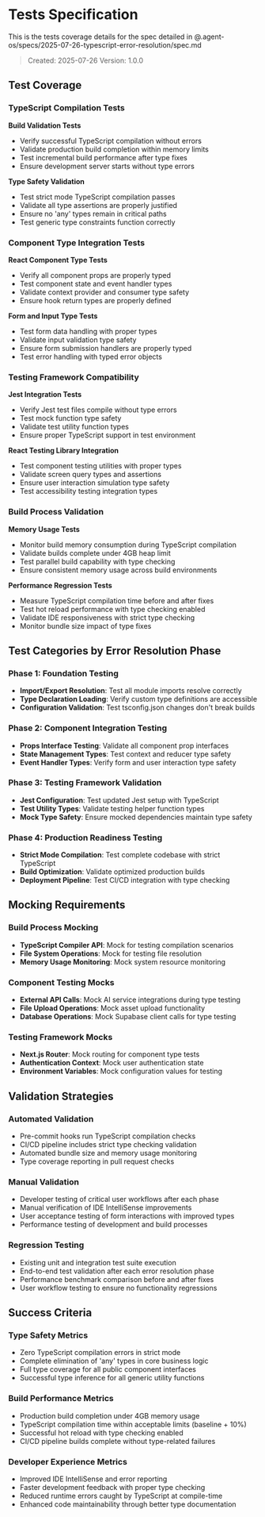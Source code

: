 # Tests Specification

This is the tests coverage details for the spec detailed in @.agent-os/specs/2025-07-26-typescript-error-resolution/spec.md

> Created: 2025-07-26
> Version: 1.0.0

## Test Coverage

### TypeScript Compilation Tests

**Build Validation Tests**

- Verify successful TypeScript compilation without errors
- Validate production build completion within memory limits
- Test incremental build performance after type fixes
- Ensure development server starts without type errors

**Type Safety Validation**

- Test strict mode TypeScript compilation passes
- Validate all type assertions are properly justified
- Ensure no 'any' types remain in critical paths
- Test generic type constraints function correctly

### Component Type Integration Tests

**React Component Type Tests**

- Verify all component props are properly typed
- Test component state and event handler types
- Validate context provider and consumer type safety
- Ensure hook return types are properly defined

**Form and Input Type Tests**

- Test form data handling with proper types
- Validate input validation type safety
- Ensure form submission handlers are properly typed
- Test error handling with typed error objects

### Testing Framework Compatibility

**Jest Integration Tests**

- Verify Jest test files compile without type errors
- Test mock function type safety
- Validate test utility function types
- Ensure proper TypeScript support in test environment

**React Testing Library Integration**

- Test component testing utilities with proper types
- Validate screen query types and assertions
- Ensure user interaction simulation type safety
- Test accessibility testing integration types

### Build Process Validation

**Memory Usage Tests**

- Monitor build memory consumption during TypeScript compilation
- Validate builds complete under 4GB heap limit
- Test parallel build capability with type checking
- Ensure consistent memory usage across build environments

**Performance Regression Tests**

- Measure TypeScript compilation time before and after fixes
- Test hot reload performance with type checking enabled
- Validate IDE responsiveness with strict type checking
- Monitor bundle size impact of type fixes

## Test Categories by Error Resolution Phase

### Phase 1: Foundation Testing

- **Import/Export Resolution**: Test all module imports resolve correctly
- **Type Declaration Loading**: Verify custom type definitions are accessible
- **Configuration Validation**: Test tsconfig.json changes don't break builds

### Phase 2: Component Integration Testing

- **Props Interface Testing**: Validate all component prop interfaces
- **State Management Types**: Test context and reducer type safety
- **Event Handler Types**: Verify form and user interaction type safety

### Phase 3: Testing Framework Validation

- **Jest Configuration**: Test updated Jest setup with TypeScript
- **Test Utility Types**: Validate testing helper function types
- **Mock Type Safety**: Ensure mocked dependencies maintain type safety

### Phase 4: Production Readiness Testing

- **Strict Mode Compilation**: Test complete codebase with strict TypeScript
- **Build Optimization**: Validate optimized production builds
- **Deployment Pipeline**: Test CI/CD integration with type checking

## Mocking Requirements

### Build Process Mocking

- **TypeScript Compiler API**: Mock for testing compilation scenarios
- **File System Operations**: Mock for testing file resolution
- **Memory Usage Monitoring**: Mock system resource monitoring

### Component Testing Mocks

- **External API Calls**: Mock AI service integrations during type testing
- **File Upload Operations**: Mock asset upload functionality
- **Database Operations**: Mock Supabase client calls for type testing

### Testing Framework Mocks

- **Next.js Router**: Mock routing for component type tests
- **Authentication Context**: Mock user authentication state
- **Environment Variables**: Mock configuration values for testing

## Validation Strategies

### Automated Validation

- Pre-commit hooks run TypeScript compilation checks
- CI/CD pipeline includes strict type checking validation
- Automated bundle size and memory usage monitoring
- Type coverage reporting in pull request checks

### Manual Validation

- Developer testing of critical user workflows after each phase
- Manual verification of IDE IntelliSense improvements
- User acceptance testing of form interactions with improved types
- Performance testing of development and build processes

### Regression Testing

- Existing unit and integration test suite execution
- End-to-end test validation after each error resolution phase
- Performance benchmark comparison before and after fixes
- User workflow testing to ensure no functionality regressions

## Success Criteria

### Type Safety Metrics

- Zero TypeScript compilation errors in strict mode
- Complete elimination of 'any' types in core business logic
- Full type coverage for all public component interfaces
- Successful type inference for all generic utility functions

### Build Performance Metrics

- Production build completion under 4GB memory usage
- TypeScript compilation time within acceptable limits (baseline + 10%)
- Successful hot reload with type checking enabled
- CI/CD pipeline builds complete without type-related failures

### Developer Experience Metrics

- Improved IDE IntelliSense and error reporting
- Faster development feedback with proper type checking
- Reduced runtime errors caught by TypeScript at compile-time
- Enhanced code maintainability through better type documentation
